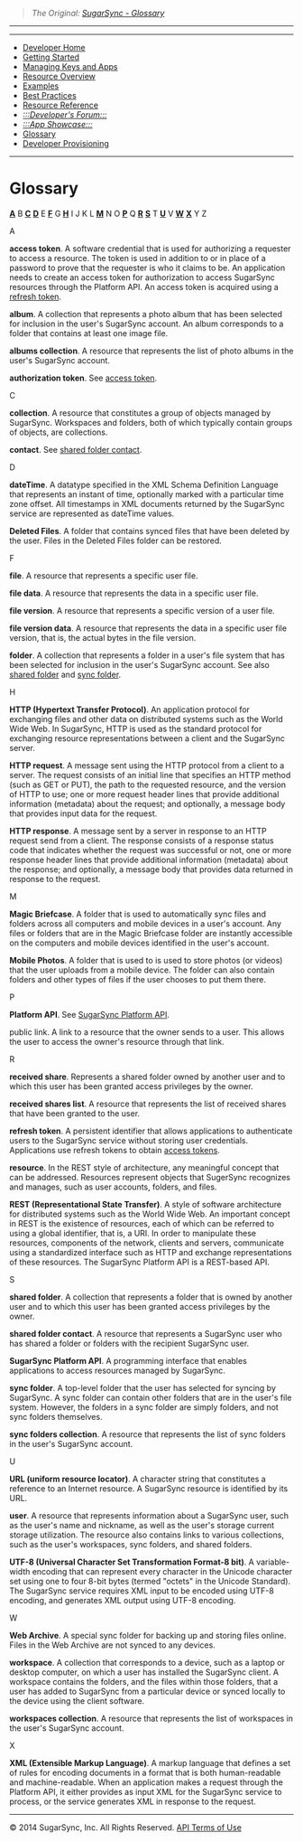 > *The Original: [SugarSync - Glossary](https://www.sugarsync.com/dev/glossary.html)*

---

---

* [Developer Home](/source/dev/home.md)
* [Getting Started](/source/dev/getting-started.md)
* [Managing Keys and Apps](/source/dev/managing-apps.md)
* [Resource Overview](/source/dev/resources.md)
* [Examples](/source/dev/using-api.md)
* [Best Practices](/source/dev/best-practices.md)
* [Resource Reference](/source/dev/api/resource-ref.md)
* [*:::Developer's Forum:::*](http://groups.google.com/a/developers.sugarsync.com/group/platform-api/subscribe)
* [*:::App Showcase:::*](https://www.sugarsync.com/partners/)
* [Glossary](/source/dev/glossary.md)
* [Developer Provisioning](/source/dev/dev-provisioning.md)

---

# Glossary

**[A](#aterms)**
B
**[C](#cterms)**
**[D](#dterms)**
E
**[F](#fterms)**
G
**[H](#hterms)**
I
J
K
L
**[M](#mterms)**
N
O
**[P](#pterms)**
Q
**[R](#rterms)**
**[S](#sterms)**
T
**[U](#uterms)**
V
**[W](#wterms)**
**[X](#xterms)**
Y
Z

<a name="aterms"></a>
A

<a name="acctoken"></a>
**access token**. A software credential that is used for authorizing a requester to access a resource. The token is used in addition to or in place of a password to prove that the requester is who it claims to be. An application needs to create an access token for authorization to access SugarSync resources through the Platform API. An access token is acquired using a [refresh token](#rtoken).

**album**. A collection that represents a photo album that has been selected for inclusion in the user's SugarSync account. An album corresponds to a folder that contains at least one image file.

**albums collection**. A resource that represents the list of photo albums in the user's SugarSync account.

**authorization token**. See [access token](#acctoken).

<a name="cterms"></a>
C

**collection**. A resource that constitutes a group of objects managed by SugarSync. Workspaces and folders, both of which typically contain groups of objects, are collections.

**contact**. See [shared folder contact](#sfcontact).

<a name="dterms"></a>
D

**dateTime**. A datatype specified in the XML Schema Definition Language that represents an instant of time, optionally marked with a particular time zone offset. All timestamps in XML documents returned by the SugarSync service are represented as dateTime values.

**Deleted Files**. A folder that contains synced files that have been deleted by the user. Files in the Deleted Files folder can be restored.

<a name="fterms"></a>
F

**file**. A resource that represents a specific user file.

**file data**. A resource that represents the data in a specific user file.

**file version**. A resource that represents a specific version of a user file.

**file version data**. A resource that represents the data in a specific user file version, that is, the actual bytes in the file version.

**folder**. A collection that represents a folder in a user's file system that has been selected for inclusion in the user's SugarSync account. See also [shared folder](#sharef) and [sync folder](#syncf).

<a name="hterms"></a>
H

**HTTP (Hypertext Transfer Protocol)**. An application protocol for exchanging files and other data on distributed systems such as the World Wide Web. In SugarSync, HTTP is used as the standard protocol for exchanging resource representations between a client and the SugarSync server.

**HTTP request**. A message sent using the HTTP protocol from a client to a server. The request consists of an initial line that specifies an HTTP method (such as GET or PUT), the path to the requested resource, and the version of HTTP to use; one or more request header lines that provide additional information (metadata) about the request; and optionally, a message body that provides input data for the request.

**HTTP response**. A message sent by a server in response to an HTTP request send from a client. The response consists of a response status code that indicates whether the request was successful or not, one or more response header lines that provide additional information (metadata) about the response; and optionally, a message body that provides data returned in response to the request.

<a name="mterms"></a>
M

**Magic Briefcase**. A folder that is used to automatically sync files and folders across all computers and mobile devices in a user's account. Any files or folders that are in the Magic Briefcase folder are instantly accessible on the computers and mobile devices identified in the user's account.

**Mobile Photos**. A folder that is used to is used to store photos (or videos) that the user uploads from a mobile device. The folder can also contain folders and other types of files if the user chooses to put them there.

<a name="pterms"></a>
P

**Platform API**. See [SugarSync Platform API](#splatapi).

public link. A link to a resource that the owner sends to a user. This allows the user to access the owner's resource through that link.

<a name="rterms"></a>
R

**received share**. Represents a shared folder owned by another user and to which this user has been granted access privileges by the owner.

**received shares list**. A resource that represents the list of received shares that have been granted to the user.

<a name="rtoken"></a>
**refresh token**. A persistent identifier that allows applications to authenticate users to the SugarSync service without storing user credentials. Applications use refresh tokens to obtain [access tokens](#acctoken).

**resource**. In the REST style of architecture, any meaningful concept that can be addressed. Resources represent objects that SugerSync recognizes and manages, such as user accounts, folders, and files.

**REST (Representational State Transfer)**. A style of software architecture for distributed systems such as the World Wide Web. An important concept in REST is the existence of resources, each of which can be referred to using a global identifier, that is, a URI. In order to manipulate these resources, components of the network, clients and servers, communicate using a standardized interface such as HTTP and exchange representations of these resources. The SugarSync Platform API is a REST-based API.

<a name="sterms"></a>
S

<a name="sharef"></a>
**shared folder**. A collection that represents a folder that is owned by another user and to which this user has been granted access privileges by the owner.

<a name="sfcontact"></a>
**shared folder contact**. A resource that represents a SugarSync user who has shared a folder or folders with the recipient SugarSync user.

<a name="splatapi"></a>
**SugarSync Platform API**. A programming interface that enables applications to access resources managed by SugarSync.

<a name="syncf"></a>
**sync folder**. A top-level folder that the user has selected for syncing by SugarSync. A sync folder can contain other folders that are in the user's file system. However, the folders in a sync folder are simply folders, and not sync folders themselves.

**sync folders collection**. A resource that represents the list of sync folders in the user's SugarSync account.

<a name="uterms"></a>
U

**URL (uniform resource locator)**. A character string that constitutes a reference to an Internet resource. A SugarSync resource is identified by its URL.

**user**. A resource that represents information about a SugarSync user, such as the user's name and nickname, as well as the user's storage current storage utilization. The resource also contains links to various collections, such as the user's workspaces, sync folders, and shared folders.

**UTF-8 (Universal Character Set Transformation Format-8 bit)**. A variable-width encoding that can represent every character in the Unicode character set using one to four 8-bit bytes (termed "octets" in the Unicode Standard). The SugarSync service requires XML input to be encoded using UTF-8 encoding, and generates XML output using UTF-8 encoding.

<a name="wterms"></a>
W

**Web Archive**. A special sync folder for backing up and storing files online. Files in the Web Archive are not synced to any devices.

**workspace**. A collection that corresponds to a device, such as a laptop or desktop computer, on which a user has installed the SugarSync client. A workspace contains the folders, and the files within those folders, that a user has added to SugarSync from a particular device or synced locally to the device using the client software.

**workspaces collection**. A resource that represents the list of workspaces in the user's SugarSync account.

<a name="xterms"></a>
X

**XML (Extensible Markup Language)**. A markup language that defines a set of rules for encoding documents in a format that is both human-readable and machine-readable. When an application makes a request through the Platform API, it either provides as input XML for the SugarSync service to process, or the service generates XML in response to the request.

---

© 2014 SugarSync, Inc. All Rights Reserved.  [API Terms of Use](/source/dev/terms.md)
